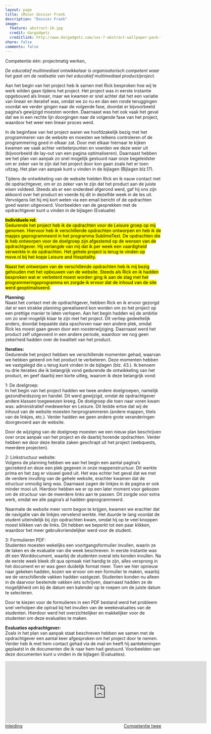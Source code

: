 ```yaml
---
layout: page
title: iMinor dossier Frank
description: "Dossier Frank"
image:
  feature: abstract-10.jpg
  credit: dargadgetz
  creditlink: http://www.dargadgetz.com/ios-7-abstract-wallpaper-pack-for-iphone-5-and-ipod-touch-retina/
share: false
comments: false
---
```

Competentie één: projectmatig werken,

<i>De educatief multimediaal ontwikkelaar is organisatorisch competent waar het gaat om de realisatie van het educatief multimediaal product/project.</i>

Aan het begin van het project heb ik samen met Rick besproken hoe wij te werk wilden gaan tijdens het project. Het project was in eerste instantie opgebouwd als lineair, maar we kwamen er snel achter dat het een variatie van lineair en iteratief was, omdat we zo nu en dan een ronde teruggingen voordat we verder gingen naar de volgende fase, doordat er bijvoorbeeld pagina’s gewijzigd moesten worden. Daarnaast was het ook vaak het geval dat we in een rechte lijn doorgingen naar de volgende fase van het project, waardoor het weer een lineair proces werd. 

In de beginfase van het project waren we hoofdzakelijk bezig met het programmeren van de website en moesten we telkens controleren of de programmering goed in elkaar zat. Door met elkaar hiernaar te kijken kwamen we vaak achter verbeterpunten en voerden we deze weer uit (bijvoorbeeld de lay-out van een pagina optimaliseren). Daarnaast hebben we het plan van aanpak zo snel mogelijk gestuurd naar onze begeleidster om er zeker van te zijn dat het project door kon gaan zoals het er toen uitzag. Het plan van aanpak kunt u vinden in de bijlagen (Bijlagen blz.17).

Tijdens de ontwikkeling van de website hielden Rick en ik nauw contact met de opdrachtgever, om er zo zeker van te zijn dat het product aan de juiste eisen voldeed. Steeds als er een onderdeel afgerond werd, gaf hij ons zijn akkoord over het product en voerde hij dit in dezelfde week in de les uit. Vervolgens liet hij mij kort weten via een email bericht of de opdrachten goed waren uitgevoerd. Voorbeelden van de gesprekken met de opdrachtgever kunt u vinden in de bijlagen (Evaluatie)

<mark><b>Individuele rol:</b>
<br>Gedurende het project heb ik de opdrachten voor de Leisure groep op mij genomen. Hiervoor heb ik verschillende opdrachten ontworpen en heb ik de mapjes geprogrammeerd in het programma SublimeText. De opdrachten die ik heb ontworpen voor de doelgroep zijn afgestemd op de wensen van de opdrachtgever. Hij verlangde van mij dat ik per week een vaardigheid verwerkte in de opdrachten. Het gehele project is terug te vinden op msve.nl bij het kopje Leisure and Hospitality. 

<mark>Naast het ontwerpen van de verschillende opdrachten heb ik mij bezig gehouden met het opbouwen van de website. Steeds als Rick en ik hadden besproken wat er verbeterd moest worden ging ik aan de slag met het programmeringsprogramma en zorgde ik ervoor dat de inhoud van de site werd geoptimaliseerd.

<b>Planning:</b>
<br>Naast het contact met de opdrachtgever, hebben Rick en ik ervoor gezorgd dat er een strakke planning gerealiseerd kon worden om zo het project op een prettige manier te laten verlopen. Aan het begin hadden wij de ambitie om zo snel mogelijk klaar te zijn met het project. Dit verliep gedeeltelijk anders, doordat bepaalde data opschoven naar een andere plek, omdat Rick les moest gaan geven door een roosterwijziging. Daarnaast werd het product zelf uitgevoerd in een andere periode, waardoor we nog geen zekerheid hadden over de kwaliteit van het product. 

<b>Iteraties:</b> 
<br>Gedurende het project hebben we verschillende momenten gehad, waarvan we hebben geleerd om het product te verbeteren. Deze momenten hebben we vastgelegd die u terug kunt vinden in de bijlagen (blz. 43.). Ik benoem nu drie iteraties die ik belangrijk vond gedurende de ontwikkeling van het product, en geef daarbij een korte uitleg, waarom ik deze belangrijk vond: 

1: De doelgroep:
<br>In het begin van het project hadden we twee andere doelgroepen, namelijk gezondheidszorg en handel. Dit werd gewijzigd, omdat de opdrachtgever andere klassen toegewezen kreeg. De doelgroep die toen naar voren kwam was: administratief medewerker en Leisure. Dit leidde ertoe dat wij de inhoud van de website moesten herprogrammeren (andere mappen, titels van de linkjes, etc.). Verder hadden we geen andere grote veranderingen doorgevoerd aan de website.

Door de wijziging van de doelgroep moesten we een nieuw plan beschrijven over onze aanpak van het project en de daarbij horende opdrachten. Verder hebben we door deze iteratie zaken geschrapt uit het project (webquests, meerdere projecten).

2: Linkstructuur website:
<br>Volgens de planning hebben we aan het begin een aantal pagina’s gecreëerd en deze een plek gegeven in onze mappenstructuur. Dit werkte prima en het zag er visueel goed uit. Het was echter het geval dat we met de verdere invulling van de gehele website, erachter kwamen dat de structuur onnodig lang was. Daarnaast zagen de linkjes in de pagina er ook minder mooi uit. Hierdoor hebben we er op een later moment voor gekozen om de structuur van de meerdere links aan te passen. Dit zorgde voor extra werk, omdat we alle pagina’s al hadden geprogrammeerd. 

Naarmate de website meer vorm begon te krijgen, kwamen we erachter dat de navigatie van de linkjes vervelend werkte. Het duurde te lang voordat de student uiteindelijk bij zijn opdrachten kwam, omdat hij op te veel knoppen moest klikken van de links. Dit hebben we beperkt tot een paar klikken, waardoor het meer gebruikvriendelijker werd voor de student.

3: Formulieren PDF:
<br>Studenten moesten wekelijks een voortgangsformulier invullen, waarin ze de taken en de evaluatie van die week beschreven. In eerste instantie was dit een Worddocument, waarbij de studenten overal iets konden invullen. Na de eerste week bleek dit qua opmaak niet handig te zijn, alles versprong in het document en er was geen duidelijk format meer. Toen we hier opnieuw naar gekeken hadden, kozen we ervoor om een formulier te maken, waarbij we de verschillende vakken hadden vastgezet. Studenten konden nu alleen in de daarvoor bestemde vakken iets schrijven, daarnaast hadden ze de mogelijkheid om bij de datum een kalender op te roepen om de juiste datum te selecteren.

Door te kiezen voor de formulieren in een PDF bestand werd het probleem snel verholpen die optrad bij het invullen van de weekevaluaties van de studenten. Hierdoor werd het overzichtelijker en makkelijker voor de studenten om deze evaluaties te maken. 

<b>Evaluaties opdrachtgever:</b> 
<br>Zoals in het plan van aanpak staat beschreven hebben we samen met de opdrachtgever een aantal keer afgesproken om het project door te nemen. Verder heb ik met hem contact gehad via de mail en heeft hij aantekeningen geplaatst in de documenten die ik naar hem had gestuurd. Voorbeelden van deze documenten kunt u vinden in de bijlagen (Evaluaties).


<iframe src="https://drive.google.com/embeddedfolderview?id=0BycjBNS3AKDWUl9SMnZoNFJpRWs#list" width="650" height="200" frameborder="0"></iframe>



<div style="float: left"> 
<a href="{{ site.url }}/iminor-frank/introduction/" class="btn">Inleiding</a>
</div>

<div style="float: right"> 
<a href="{{ site.url }}/iminor-frank/competentie2/" class="btn">Competentie twee</a>
</div>
